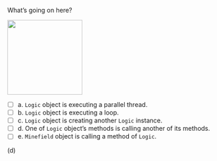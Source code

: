 <panel header=":lock::key: What’s going on here?">
<question>

What’s going on here?

<img src="{{baseUrl}}/modeling/modelingBehaviors/sequenceDiagramsIntermediate/images/exerciseDiagram.png" height="170" />
<p/>

- [ ] a. `Logic` object is executing a parallel thread.
- [ ] b. `Logic` object is executing a loop.
- [ ] c. `Logic` object  is creating another `Logic` instance.
- [ ] d. One of `Logic` object’s methods is calling another of its methods.
- [ ] e. `Minefield` object is calling a method of `Logic`.

<div slot="answer">

(d)

</div>
</question>
</panel>
